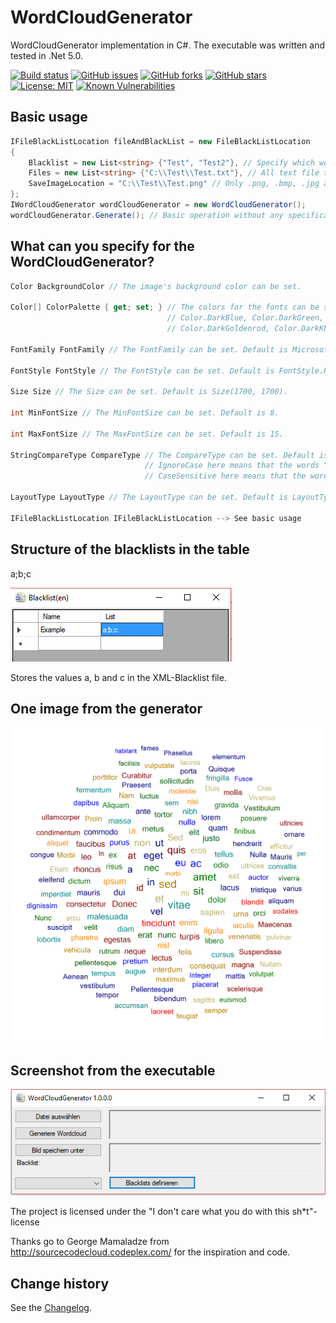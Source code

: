 # WordCloudGenerator
WordCloudGenerator implementation in C#.
The executable was written and tested in .Net 5.0.

[![Build status](https://ci.appveyor.com/api/projects/status/r8r6j98kri947g09?svg=true)](https://ci.appveyor.com/project/SeppPenner/wordcloudgenerator)
[![GitHub issues](https://img.shields.io/github/issues/SeppPenner/WordCloudGenerator.svg)](https://github.com/SeppPenner/WordCloudGenerator/issues)
[![GitHub forks](https://img.shields.io/github/forks/SeppPenner/WordCloudGenerator.svg)](https://github.com/SeppPenner/WordCloudGenerator/network)
[![GitHub stars](https://img.shields.io/github/stars/SeppPenner/WordCloudGenerator.svg)](https://github.com/SeppPenner/WordCloudGenerator/stargazers)
[![License: MIT](https://img.shields.io/badge/License-MIT-blue.svg)](https://raw.githubusercontent.com/SeppPenner/WordCloudGenerator/master/License.txt)
[![Known Vulnerabilities](https://snyk.io/test/github/SeppPenner/WordCloudGenerator/badge.svg)](https://snyk.io/test/github/SeppPenner/WordCloudGenerator)

## Basic usage
```csharp
IFileBlackListLocation fileAndBlackList = new FileBlackListLocation
{
    Blacklist = new List<string> {"Test", "Test2"}, // Specify which words should be excluded
    Files = new List<string> {"C:\\Test\\Test.txt"}, // All text file types are allowed here
    SaveImageLocation = "C:\\Test\\Test.png" // Only .png, .bmp, .jpg and .jpeg are allowed here
};
IWordCloudGenerator wordCloudGenerator = new WordCloudGenerator();
wordCloudGenerator.Generate(); // Basic operation without any specification
```

## What can you specify for the WordCloudGenerator?
```csharp
Color BackgroundColor // The image's background color can be set.

Color[] ColorPalette { get; set; } // The colors for the fonts can be set. Default values are Color.DarkRed,
								   // Color.DarkBlue, Color.DarkGreen, Color.Navy, Color.DarkCyan, Color.DarkOrange,
								   // Color.DarkGoldenrod, Color.DarkKhaki, Color.Blue, Color.Red, Color.Green

FontFamily FontFamily // The FontFamily can be set. Default is Microsoft Sans Serif.

FontStyle FontStyle // The FontStyle can be set. Default is FontStyle.Regular.

Size Size // The Size can be set. Default is Size(1700, 1700).

int MinFontSize // The MinFontSize can be set. Default is 8.

int MaxFontSize // The MaxFontSize can be set. Default is 15.

StringCompareType CompareType // The CompareType can be set. Default is StringCompareType.IgnoreCase.
							  // IgnoreCase here means that the words "Test" and "test" are handled as different words
							  // CaseSensitive here means that the words "Test" and "test" are handled as the same words

LayoutType LayoutType // The LayoutType can be set. Default is LayoutType.Spiral.

IFileBlackListLocation IFileBlackListLocation --> See basic usage
```

## Structure of the blacklists in the table
a;b;c

![The dialog for changing blacklists](https://github.com/SeppPenner/WordCloudGenerator/blob/master/ExampleImageBlacklist.png "The dialog for changing blacklists")


Stores the values a, b and c in the XML-Blacklist file.

## One image from the generator
![Image from the generator](https://github.com/SeppPenner/WordCloudGenerator/blob/master/ExampleImage.png "Image from the generator")

## Screenshot from the executable
![Screenshot from the executable](https://github.com/SeppPenner/WordCloudGenerator/blob/master/ExampleImageSoftware.png "Screenshot from the executable")

The project is licensed under the "I don't care what you do with this sh*t"-license

Thanks go to George Mamaladze from http://sourcecodecloud.codeplex.com/ for the inspiration and code.

Change history
--------------

See the [Changelog](https://github.com/SeppPenner/WordCloudGenerator/blob/master/Changelog.md).